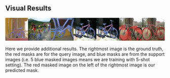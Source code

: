 ## Visual Results

![example](./bicycle-5-shot.jpg)

Here we provide additional results. The rightmost image is the ground truth, the red masks are for the query image, and blue masks are from the support images (i.e. 5 blue masked images means we are training with 5-shot setting). The red masked image on the left of the rightmost image is our predicted mask.
